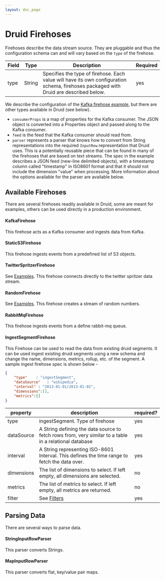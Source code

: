 ```yaml
---
layout: doc_page
---
```


# Druid Firehoses
Firehoses describe the data stream source. They are pluggable and thus the configuration schema can and will vary based on the `type` of the firehose.

| Field | Type | Description | Required |
|-------|------|-------------|----------|
| type | String | Specifies the type of firehose. Each value will have its own configuration schema, firehoses packaged with Druid are described below. | yes |

We describe the configuration of the [Kafka firehose example](Realtime-ingestion.html#realtime-specfile), but there are other types available in Druid (see below).

-   `consumerProps` is a map of properties for the Kafka consumer. The JSON object is converted into a Properties object and passed along to the Kafka consumer.
-   `feed` is the feed that the Kafka consumer should read from.
-   `parser` represents a parser that knows how to convert from String representations into the required `InputRow` representation that Druid uses. This is a potentially reusable piece that can be found in many of the firehoses that are based on text streams. The spec in the example describes a JSON feed (new-line delimited objects), with a timestamp column called "timestamp" in ISO8601 format and that it should not include the dimension "value" when processing. More information about the options available for the parser are available below.

Available Firehoses
-------------------

There are several firehoses readily available in Druid, some are meant for examples, others can be used directly in a production environment.

#### KafkaFirehose

This firehose acts as a Kafka consumer and ingests data from Kafka.

#### StaticS3Firehose

This firehose ingests events from a predefined list of S3 objects.

#### TwitterSpritzerFirehose

See [Examples](Examples.html). This firehose connects directly to the twitter spritzer data stream.

#### RandomFirehose

See [Examples](Examples.html). This firehose creates a stream of random numbers.

#### RabbitMqFirehose

This firehose ingests events from a define rabbit-mq queue.

#### IngestSegmentFirehose

This Firehose can be used to read the data from existing druid segments.
It can be used ingest existing druid segments using a new schema and change the name, dimensions, metrics, rollup, etc. of the segment.
A sample ingest firehose spec is shown below -

```json
{
    "type"    : "ingestSegment",
    "dataSource"   : "wikipedia",
    "interval" : "2013-01-01/2013-01-02",
    "dimensions":[],
    "metrics":[]
}
```

|property|description|required?|
|--------|-----------|---------|
|type|ingestSegment. Type of firehose|yes|
|dataSource|A String defining the data source to fetch rows from, very similar to a table in a relational database|yes|
|interval|A String representing ISO-8601 Interval. This defines the time range to fetch the data over.|yes|
|dimensions|The list of dimensions to select. If left empty, all dimensions are selected.|no|
|metrics|The list of metrics to select. If left empty, all metrics are returned.|no|
|filter| See [Filters](Filters.html)|yes|






Parsing Data
------------

There are several ways to parse data.

#### StringInputRowParser

This parser converts Strings.

#### MapInputRowParser

This parser converts flat, key/value pair maps.
